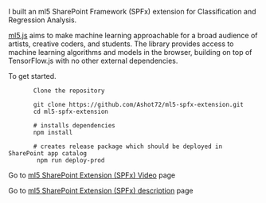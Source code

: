 I built an ml5 SharePoint Framework (SPFx) extension for Classification and Regression Analysis.

[ml5.js](https://ml5js.org/) aims to make machine learning approachable for a broad audience of artists, creative coders, and students. The library provides access to machine learning algorithms and models in the browser, building on top of TensorFlow.js with no other external dependencies.

To get started.

```
       Clone the repository

       git clone https://github.com/Ashot72/ml5-spfx-extension.git
       cd ml5-spfx-extension

       # installs dependencies
       npm install

       # creates release package which should be deployed in SharePoint app catalog
        npm run deploy-prod
```

Go to [ml5 SharePoint Extension (SPFx) Video](https://youtu.be/NbO_ZIVHdus) page

Go to [ml5 SharePoint Extension (SPFx) description](https://ashot72.github.io/ml5-spfx-extension/index.html) page
